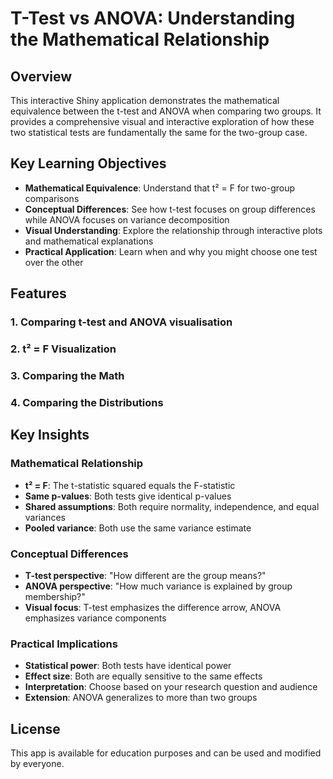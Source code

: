 # T-Test vs ANOVA: Understanding the Mathematical Relationship

## Overview

This interactive Shiny application demonstrates the mathematical equivalence between the t-test and ANOVA when comparing two groups. It provides a comprehensive visual and interactive exploration of how these two statistical tests are fundamentally the same for the two-group case.

## Key Learning Objectives

- **Mathematical Equivalence**: Understand that t² = F for two-group comparisons
- **Conceptual Differences**: See how t-test focuses on group differences while ANOVA focuses on variance decomposition
- **Visual Understanding**: Explore the relationship through interactive plots and mathematical explanations
- **Practical Application**: Learn when and why you might choose one test over the other

## Features

### 1. Comparing t-test and ANOVA visualisation
### 2. t² = F Visualization
### 3. Comparing the Math
### 4. Comparing the Distributions

## Key Insights

### Mathematical Relationship
- **t² = F**: The t-statistic squared equals the F-statistic
- **Same p-values**: Both tests give identical p-values
- **Shared assumptions**: Both require normality, independence, and equal variances
- **Pooled variance**: Both use the same variance estimate

### Conceptual Differences
- **T-test perspective**: "How different are the group means?"
- **ANOVA perspective**: "How much variance is explained by group membership?"
- **Visual focus**: T-test emphasizes the difference arrow, ANOVA emphasizes variance components

### Practical Implications
- **Statistical power**: Both tests have identical power
- **Effect size**: Both are equally sensitive to the same effects
- **Interpretation**: Choose based on your research question and audience
- **Extension**: ANOVA generalizes to more than two groups

## License

This app is available for education purposes and can be used and modified by everyone.
